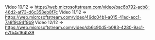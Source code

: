 Video 10/12 => https://web.microsoftstream.com/video/bac6b792-acb8-46d2-af73-d6c353eb8f7c 
Video 11/12 => https://web.microsoftstream.com/video/46dc04b1-a015-41ad-acc1-7a8f9c94f9b9
Video 12/12 => https://web.microsoftstream.com/video/cb6c90d5-b083-4280-9ac1-e7fb4c164b39 